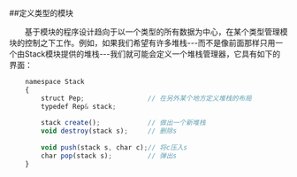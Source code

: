 ##定义类型的模块

&emsp;&emsp;基于模块的程序设计趋向于以一个类型的所有数据为中心，在某个类型管理模块的控制之下工作。例如，如果我们希望有许多堆栈---而不是像前面那样只用一个由Stack模块提供的堆栈---我们就可能会定义一个堆栈管理器，它具有如下的界面：

```javascript
    namespace Stack
    {
        struct Pep;                // 在另外某个地方定义堆栈的布局
        typedef Rep& stack;
        
        stack create();            // 做出一个新堆栈
        void destroy(stack s);     // 删除s
        
        void push(stack s, char c);// 将c压入s
        char pop(stack s);         // 弹出s
    }
```